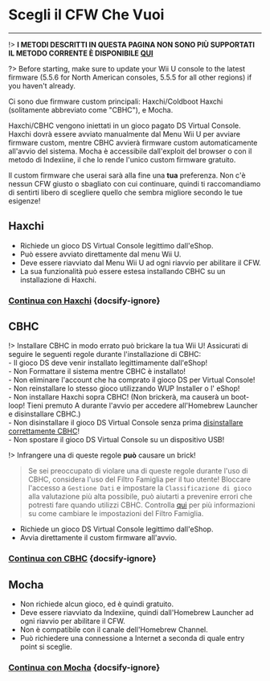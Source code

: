 # Scegli il CFW Che Vuoi
---
!> **I METODI DESCRITTI IN QUESTA PAGINA NON SONO PIÙ SUPPORTATI**  
**IL METODO CORRENTE È DISPONIBILE [QUI](../introduction)**

?> Before starting, make sure to update your Wii U console to the latest firmware (5.5.6 for North American consoles, 5.5.5 for all other regions) if you haven't already.

Ci sono due firmware custom principali: Haxchi/Coldboot Haxchi (solitamente abbreviato come "CBHC"), e Mocha.

Haxchi/CBHC vengono iniettati in un gioco pagato DS Virtual Console. Haxchi dovrà essere avviato manualmente dal Menu Wii U per avviare firmware custom, mentre CBHC avvierà firmware custom automaticamente all'avvio del sistema. Mocha è accessibile dall'exploit del browser o con il metodo di Indexiine, il che lo rende l'unico custom firmware gratuito.

Il custom firmware che userai sarà alla fine una **tua** preferenza. Non c'è nessun CFW giusto o sbagliato con cui continuare, quindi ti raccomandiamo di sentirti libero di scegliere quello che sembra migliore secondo le tue esigenze!

## Haxchi

- Richiede un gioco DS Virtual Console legittimo dall'eShop.
- Può essere avviato direttamente dal menu Wii U.
- Deve essere riavviato dal Menu Wii U ad ogni riavvio per abilitare il CFW.
- La sua funzionalità può essere estesa installando CBHC su un installazione di Haxchi.

### [**Continua con Haxchi**](haxchi/ds-vc-choice) {docsify-ignore}

## CBHC

!> Installare CBHC in modo errato può brickare la tua Wii U! Assicurati di seguire le seguenti regole durante l'installazione di CBHC: <br>- Il gioco DS deve venir installato legittimamente dall'eShop! <br>- Non Formattare il sistema mentre CBHC è installato! <br>- Non eliminare l'account che ha comprato il gioco DS per Virtual Console! <br>- Non reinstallare lo stesso gioco utilizzando WUP Installer o l' eShop! <br>- Non installare Haxchi sopra CBHC! (Non brickerà, ma causerà un boot-loop! Tieni premuto A durante l'avvio per accedere all'Homebrew Launcher e disinstallare CBHC.) <br>- Non disinstallare il gioco DS Virtual Console senza prima [disinstallare correttamente CBHC](../uninstall-cbhc)! <br>- Non spostare il gioco DS Virtual Console su un dispositivo USB!

!> Infrangere una di queste regole **può** causare un brick!

> Se sei preoccupato di violare una di queste regole durante l'uso di CBHC, considera l'uso del Filtro Famiglia per il tuo utente! Bloccare l'accesso a `Gestione Dati` e impostare la `Classificazione di gioco` alla valutazione più alta possibile, può aiutarti a prevenire errori che potresti fare quando utilizzi CBHC. Controlla [qui](https://en-americas-support.nintendo.com/app/answers/detail/a_id/1081/~/how-to-change-parental-controls) per più informazioni su come cambiare le impostazioni del Filtro Famiglia.

- Richiede un gioco DS Virtual Console legittimo dall'eShop.
- Avvia direttamente il custom firmware all'avvio.

### [**Continua con CBHC**](cbhc/ds-vc-choice) {docsify-ignore}

## Mocha

- Non richiede alcun gioco, ed è quindi gratuito.
- Deve essere riavviato da Indexiine, quindi dall'Homebrew Launcher ad ogni riavvio per abilitare il CFW.
- Non è compatibile con il canale dell'Homebrew Channel.
- Può richiedere una connessione a Internet a seconda di quale entry point si sceglie.

### [**Continua con Mocha**](mocha/entrypoint-choice) {docsify-ignore}
